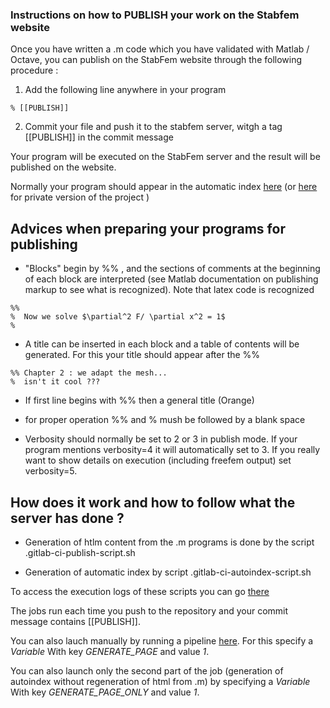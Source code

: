### Instructions on how to PUBLISH your work on the Stabfem website


Once you have written a .m code which you have validated with Matlab / Octave,
you can publish on the StabFem website through the following procedure :

1. Add the following line anywhere in your program 
```
% [[PUBLISH]]
```

2. Commit your file and push it to the stabfem server, witgh a tag [[PUBLISH]] in the commit message

Your program will be executed on the StabFem server and the result will be published on the website.

Normally your program should appear in the automatic index 
[here](https://stabfem.gitlab.io/StabFem_Develop/newwebsite/index.html)
(or [here](https://stabfem.gitlab.io/StabFem_Develop/newwebsite/index.html) for private version of the project )

## Advices when preparing your programs for publishing

- "Blocks" begin by %% , and the sections of comments at the beginning of each block are interpreted 
(see Matlab documentation on publishing markup to see what is recognized).
Note that latex code is recognized

```
%%
%  Now we solve $\partial^2 F/ \partial x^2 = 1$
%
```

- A title can be inserted in each block and a table of contents will be generated. For this your title
should appear after the %% 

```
%% Chapter 2 : we adapt the mesh...
%  isn't it cool ???
```

- If first line begins with %% then a general title (Orange)

- for proper operation %% and % mush be followed by a blank space 

- Verbosity should normally be set to 2 or 3 in publish mode.
  If your program mentions verbosity=4 it will automatically set to 3.
  If you really want to show details on execution (including freefem output) set verbosity=5.
 

## How does it work and how to follow what the server has done ?

- Generation of htlm content from the .m programs is done by the script  .gitlab-ci-publish-script.sh 

- Generation of automatic index by script .gitlab-ci-autoindex-script.sh

To access the execution logs of these scripts you can go 
[there](https://gitlab.com/stabfem/StabFem_Develop/-/pipelines/)

The jobs run each time you push to the repository and your commit message contains [[PUBLISH]].

You can also lauch manually by running a pipeline [here](https://gitlab.com/stabfem/StabFem_Develop/-/pipelines/new).
For this specify a *Variable* With key *GENERATE_PAGE* and value *1*.

You can also launch only the second part of the job (generation of autoindex without regeneration of html from .m) by specifying a *Variable* With key *GENERATE_PAGE_ONLY* and value *1*.





